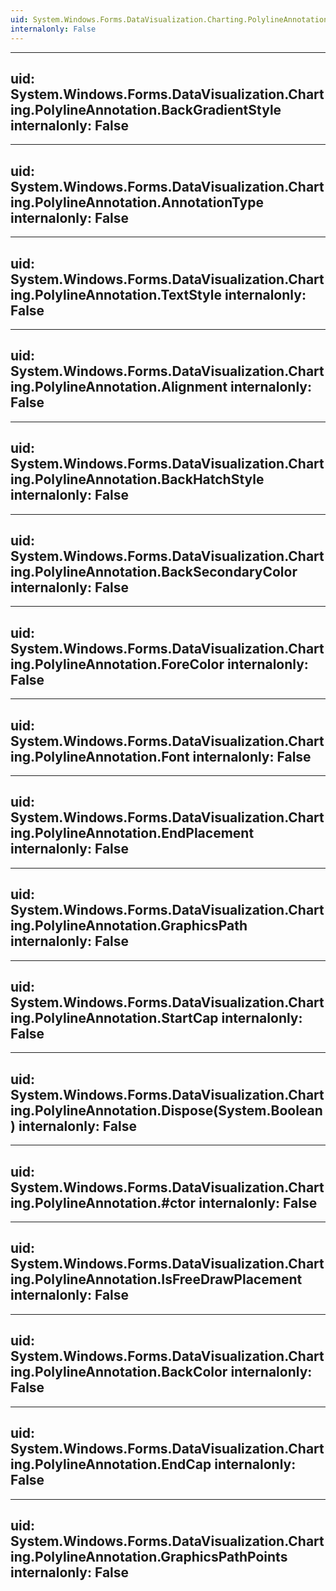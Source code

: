 ```yaml
---
uid: System.Windows.Forms.DataVisualization.Charting.PolylineAnnotation
internalonly: False
---
```


---
uid: System.Windows.Forms.DataVisualization.Charting.PolylineAnnotation.BackGradientStyle
internalonly: False
---

---
uid: System.Windows.Forms.DataVisualization.Charting.PolylineAnnotation.AnnotationType
internalonly: False
---

---
uid: System.Windows.Forms.DataVisualization.Charting.PolylineAnnotation.TextStyle
internalonly: False
---

---
uid: System.Windows.Forms.DataVisualization.Charting.PolylineAnnotation.Alignment
internalonly: False
---

---
uid: System.Windows.Forms.DataVisualization.Charting.PolylineAnnotation.BackHatchStyle
internalonly: False
---

---
uid: System.Windows.Forms.DataVisualization.Charting.PolylineAnnotation.BackSecondaryColor
internalonly: False
---

---
uid: System.Windows.Forms.DataVisualization.Charting.PolylineAnnotation.ForeColor
internalonly: False
---

---
uid: System.Windows.Forms.DataVisualization.Charting.PolylineAnnotation.Font
internalonly: False
---

---
uid: System.Windows.Forms.DataVisualization.Charting.PolylineAnnotation.EndPlacement
internalonly: False
---

---
uid: System.Windows.Forms.DataVisualization.Charting.PolylineAnnotation.GraphicsPath
internalonly: False
---

---
uid: System.Windows.Forms.DataVisualization.Charting.PolylineAnnotation.StartCap
internalonly: False
---

---
uid: System.Windows.Forms.DataVisualization.Charting.PolylineAnnotation.Dispose(System.Boolean)
internalonly: False
---

---
uid: System.Windows.Forms.DataVisualization.Charting.PolylineAnnotation.#ctor
internalonly: False
---

---
uid: System.Windows.Forms.DataVisualization.Charting.PolylineAnnotation.IsFreeDrawPlacement
internalonly: False
---

---
uid: System.Windows.Forms.DataVisualization.Charting.PolylineAnnotation.BackColor
internalonly: False
---

---
uid: System.Windows.Forms.DataVisualization.Charting.PolylineAnnotation.EndCap
internalonly: False
---

---
uid: System.Windows.Forms.DataVisualization.Charting.PolylineAnnotation.GraphicsPathPoints
internalonly: False
---
